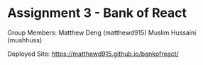 # Assignment 3 - Bank of React

Group Members:
Matthew Deng (matthewd915)
Muslim Hussaini (mushhuss)

Deployed Site:
https://matthewd915.github.io/bankofreact/